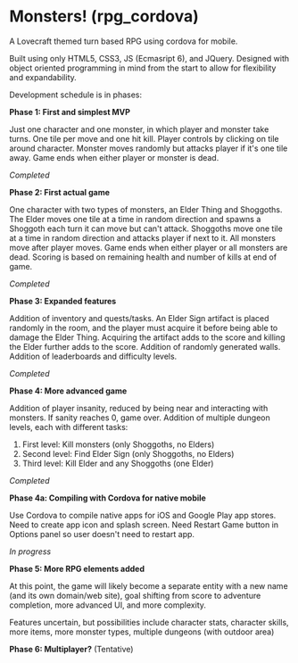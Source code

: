 # Monsters! (rpg_cordova)
A Lovecraft themed turn based RPG using cordova for mobile.

Built using only HTML5, CSS3, JS (Ecmasript 6), and JQuery. Designed with object oriented programming in mind from the start to allow for
flexibility and expandability.

Development schedule is in phases:

**Phase 1: First and simplest MVP**

Just one character and one monster, in which player and monster take turns. One tile per move and one hit kill.
Player controls by clicking on tile around character. Monster moves randomly but attacks player if it's one tile away.
Game ends when either player or monster is dead.

*Completed*

**Phase 2: First actual game**

One character with two types of monsters, an Elder Thing and Shoggoths. The Elder moves one tile at a time in random direction
and spawns a Shoggoth each turn it can move but can't attack. Shoggoths move one tile at a time in random direction
and attacks player if next to it. All monsters move after player moves. Game ends when either player or all monsters are dead.  Scoring is based on remaining health and number of kills at end of game.

*Completed*

**Phase 3: Expanded features**

Addition of inventory and quests/tasks. An Elder Sign artifact is placed randomly in the room, and the player must acquire it before being able to damage the Elder Thing. Acquiring the artifact adds to the score and killing the Elder further adds to the score. Addition of randomly generated walls. Addition of leaderboards and difficulty levels.

*Completed*

**Phase 4: More advanced game**

Addition of player insanity, reduced by being near and interacting with monsters. If sanity reaches 0, game over. Addition of multiple dungeon levels, each with different tasks:

1) First level: Kill monsters (only Shoggoths, no Elders)
2) Second level: Find Elder Sign (only Shoggoths, no Elders)
3) Third level: Kill Elder and any Shoggoths (one Elder)

*Completed*

**Phase 4a: Compiling with Cordova for native mobile**

Use Cordova to compile native apps for iOS and Google Play app stores.  Need to create app icon and splash screen.  Need Restart Game button in Options panel so user doesn't need to restart app.

*In progress*

**Phase 5: More RPG elements added**

At this point, the game will likely become a separate entity with a new name (and its own domain/web site), goal shifting from score to adventure completion, more advanced UI, and more complexity.

Features uncertain, but possibilities include character stats, character skills, more items, more monster types, multiple dungeons (with outdoor area)

**Phase 6: Multiplayer?** (Tentative)
